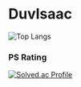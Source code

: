 # DuvIsaac

![Top Langs](https://github-readme-stats.vercel.app/api/top-langs/?username=DuvIsaac&layout=compact)

### PS Rating

[![Solved.ac Profile](http://mazassumnida.wtf/api/v2/generate_badge?boj=tae1015)](https://solved.ac/taey1015/)

<!--
**DuvIsaac/DuvIsaac** is a ✨ _special_ ✨ repository because its `README.md` (this file) appears on your GitHub profile.

Here are some ideas to get you started:

- 🔭 I’m currently working on ...
- 🌱 I’m currently learning ...
- 👯 I’m looking to collaborate on ...
- 🤔 I’m looking for help with ...
- 💬 Ask me about ...
- 📫 How to reach me: ...
- 😄 Pronouns: ...
- ⚡ Fun fact: ...
-->
